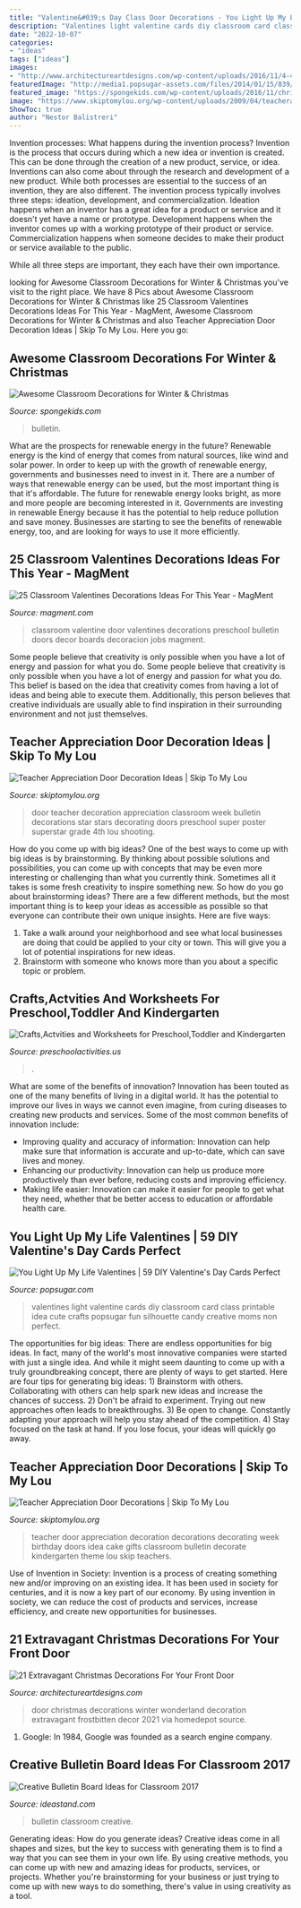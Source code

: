 ```yaml
---
title: "Valentine&#039;s Day Class Door Decorations - You Light Up My Life Valentines"
description: "Valentines light valentine cards diy classroom card class printable idea cute crafts popsugar fun silhouette candy creative moms non perfect"
date: "2022-10-07"
categories:
- "ideas"
tags: ["ideas"]
images:
- "http://www.architectureartdesigns.com/wp-content/uploads/2016/11/4-44.jpg"
featuredImage: "http://media1.popsugar-assets.com/files/2014/01/15/839/n/1922664/bc763b59fe1b8f24_light_up_my_life_01.jpg.xxxlarge/i/You-Light-Up-My-Life-Valentines.jpg"
featured_image: "https://spongekids.com/wp-content/uploads/2016/11/christmas-bulletin-board/18-christmas-bulletin-board-ideas.jpg"
image: "https://www.skiptomylou.org/wp-content/uploads/2009/04/teacherappreciationdoor6-1.jpg"
ShowToc: true
author: "Nestor Balistreri"
---
```



Invention processes: What happens during the invention process?
Invention is the process that occurs during which a new idea or invention is created. This can be done through the creation of a new product, service, or idea. Inventions can also come about through the research and development of a new product. While both processes are essential to the success of an invention, they are also different. 
The invention process typically involves three steps: ideation, development, and commercialization. Ideation happens when an inventor has a great idea for a product or service and it doesn't yet have a name or prototype. Development happens when the inventor comes up with a working prototype of their product or service. Commercialization happens when someone decides to make their product or service available to the public. 

While all three steps are important, they each have their own importance.

	

		
looking for Awesome Classroom Decorations for Winter &amp; Christmas you've visit to the right place. We have 8 Pics about Awesome Classroom Decorations for Winter &amp; Christmas like 25 Classroom Valentines Decorations Ideas For This Year - MagMent, Awesome Classroom Decorations for Winter &amp; Christmas and also Teacher Appreciation Door Decoration Ideas | Skip To My Lou. Here you go:
		
    
## Awesome Classroom Decorations For Winter &amp; Christmas

<img loading=lazy src="https://spongekids.com/wp-content/uploads/2016/11/christmas-bulletin-board/18-christmas-bulletin-board-ideas.jpg" onerror="this.onerror=null;this.src='https://tse1.mm.bing.net/th?id=OIP.TjVqPpF4VYqsvtlJ3YVIVgHaNL&amp;pid=15.1';" alt="Awesome Classroom Decorations for Winter &amp; Christmas">

_Source: spongekids.com_

>bulletin. 

	

What are the prospects for renewable energy in the future?
Renewable energy is the kind of energy that comes from natural sources, like wind and solar power. In order to keep up with the growth of renewable energy, governments and businesses need to invest in it. There are a number of ways that renewable energy can be used, but the most important thing is that it's affordable. 
The future for renewable energy looks bright, as more and more people are becoming interested in it. Governments are investing in renewable Energy because it has the potential to help reduce pollution and save money. Businesses are starting to see the benefits of renewable energy, too, and are looking for ways to use it more efficiently.

    
## 25 Classroom Valentines Decorations Ideas For This Year - MagMent

<img loading=lazy src="https://www.magment.com/wp-content/uploads/2016/11/Valentine-Classroom-Door-Ideas-For-2017.jpg" onerror="this.onerror=null;this.src='https://tse2.mm.bing.net/th?id=OIP.xVid6QmC0LL5W0vP5_1IjQHaJ4&amp;pid=15.1';" alt="25 Classroom Valentines Decorations Ideas For This Year - MagMent">

_Source: magment.com_

>classroom valentine door valentines decorations preschool bulletin doors decor boards decoracion jobs magment. 

	

Some people believe that creativity is only possible when you have a lot of energy and passion for what you do.
Some people believe that creativity is only possible when you have a lot of energy and passion for what you do. This belief is based on the idea that creativity comes from having a lot of ideas and being able to execute them. Additionally, this person believes that creative individuals are usually able to find inspiration in their surrounding environment and not just themselves.

    
## Teacher Appreciation Door Decoration Ideas | Skip To My Lou

<img loading=lazy src="https://www.skiptomylou.org/wp-content/uploads/2010/04/TeacherDoor-superstar-1.jpg" onerror="this.onerror=null;this.src='https://tse2.mm.bing.net/th?id=OIP.cYkg-tU2Kjc2ahS02dihHwAAAA&amp;pid=15.1';" alt="Teacher Appreciation Door Decoration Ideas | Skip To My Lou">

_Source: skiptomylou.org_

>door teacher decoration appreciation classroom week bulletin decorations star stars decorating doors preschool super poster superstar grade 4th lou shooting. 

	

How do you come up with big ideas?
One of the best ways to come up with big ideas is by brainstorming. By thinking about possible solutions and possibilities, you can come up with concepts that may be even more interesting or challenging than what you currently think. Sometimes all it takes is some fresh creativity to inspire something new. So how do you go about brainstorming ideas? There are a few different methods, but the most important thing is to keep your ideas as accessible as possible so that everyone can contribute their own unique insights. Here are five ways: 
1) Take a walk around your neighborhood and see what local businesses are doing that could be applied to your city or town. This will give you a lot of potential inspirations for new ideas. 
2) Brainstorm with someone who knows more than you about a specific topic or problem.

    
## Crafts,Actvities And Worksheets For Preschool,Toddler And Kindergarten

<img loading=lazy src="https://www.preschoolactivities.us/wp-content/uploads/2015/02/spring-classroom-door-decorations.jpg" onerror="this.onerror=null;this.src='https://tse1.mm.bing.net/th?id=OIP.mVcv3v1jx7QFRsRFhkhNmgHaN4&amp;pid=15.1';" alt="Crafts,Actvities and Worksheets for Preschool,Toddler and Kindergarten">

_Source: preschoolactivities.us_

>. 

	

What are some of the benefits of innovation?
Innovation has been touted as one of the many benefits of living in a digital world. It has the potential to improve our lives in ways we cannot even imagine, from curing diseases to creating new products and services. Some of the most common benefits of innovation include: 
- Improving quality and accuracy of information: Innovation can help make sure that information is accurate and up-to-date, which can save lives and money. 
- Enhancing our productivity: Innovation can help us produce more productively than ever before, reducing costs and improving efficiency. 
- Making life easier: Innovation can make it easier for people to get what they need, whether that be better access to education or affordable health care.

    
## You Light Up My Life Valentines | 59 DIY Valentine&#039;s Day Cards Perfect

<img loading=lazy src="http://media1.popsugar-assets.com/files/2014/01/15/839/n/1922664/bc763b59fe1b8f24_light_up_my_life_01.jpg.xxxlarge/i/You-Light-Up-My-Life-Valentines.jpg" onerror="this.onerror=null;this.src='https://tse1.mm.bing.net/th?id=OIP.MaGf4KRgAkVqeP-mMwUhdwHaLH&amp;pid=15.1';" alt="You Light Up My Life Valentines | 59 DIY Valentine&#039;s Day Cards Perfect">

_Source: popsugar.com_

>valentines light valentine cards diy classroom card class printable idea cute crafts popsugar fun silhouette candy creative moms non perfect. 

	

The opportunities for big ideas:
There are endless opportunities for big ideas. In fact, many of the world's most innovative companies were started with just a single idea. And while it might seem daunting to come up with a truly groundbreaking concept, there are plenty of ways to get started. Here are four tips for generating big ideas: 1) Brainstorm with others. Collaborating with others can help spark new ideas and increase the chances of success. 2) Don't be afraid to experiment. Trying out new approaches often leads to breakthroughs. 3) Be open to change. Constantly adapting your approach will help you stay ahead of the competition. 4) Stay focused on the task at hand. If you lose focus, your ideas will quickly go away.

    
## Teacher Appreciation Door Decorations | Skip To My Lou

<img loading=lazy src="https://www.skiptomylou.org/wp-content/uploads/2009/04/teacherappreciationdoor6-1.jpg" onerror="this.onerror=null;this.src='https://tse2.mm.bing.net/th?id=OIP.mWQPh92M7gF80-2OKlVBUwAAAA&amp;pid=15.1';" alt="Teacher Appreciation Door Decorations | Skip To My Lou">

_Source: skiptomylou.org_

>teacher door appreciation decoration decorations decorating week birthday doors idea cake gifts classroom bulletin decorate kindergarten theme lou skip teachers. 

	

Use of Invention in Society:
Invention is a process of creating something new and/or improving on an existing idea. It has been used in society for centuries, and it is now a key part of our economy. By using invention in society, we can reduce the cost of products and services, increase efficiency, and create new opportunities for businesses.

    
## 21 Extravagant Christmas Decorations For Your Front Door

<img loading=lazy src="http://www.architectureartdesigns.com/wp-content/uploads/2016/11/4-44.jpg" onerror="this.onerror=null;this.src='https://tse4.mm.bing.net/th?id=OIP.MSXEqvx4fjuf7HCqEAPJDgHaLG&amp;pid=15.1';" alt="21 Extravagant Christmas Decorations For Your Front Door">

_Source: architectureartdesigns.com_

>door christmas decorations winter wonderland decoration extravagant frostbitten decor 2021 via homedepot source. 

	

1. Google: In 1984, Google was founded as a search engine company.

    
## Creative Bulletin Board Ideas For Classroom 2017

<img loading=lazy src="https://ideastand.com/wp-content/uploads/2015/09/1-bulletin-board-ideas.jpg" onerror="this.onerror=null;this.src='https://tse1.mm.bing.net/th?id=OIP.nBHeNz_5HFCbCq9KfrGH6wHaJ3&amp;pid=15.1';" alt="Creative Bulletin Board Ideas for Classroom 2017">

_Source: ideastand.com_

>bulletin classroom creative. 

	

Generating ideas: How do you generate ideas?
Creative ideas come in all shapes and sizes, but the key to success with generating them is to find a way that you can see them in your own life. By using creative methods, you can come up with new and amazing ideas for products, services, or projects. Whether you're brainstorming for your business or just trying to come up with new ways to do something, there's value in using creativity as a tool.

